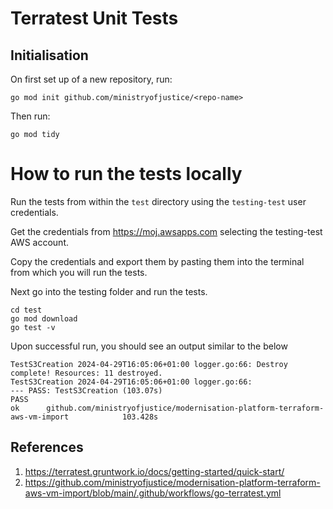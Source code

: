 # Terratest Unit Tests

## Initialisation

On first set up of a new repository, run:

```
go mod init github.com/ministryofjustice/<repo-name>
```

Then run:

```
go mod tidy
```

# How to run the tests locally

Run the tests from within the `test` directory using the `testing-test` user credentials.

Get the credentials from https://moj.awsapps.com selecting the testing-test AWS account.

Copy the credentials and export them by pasting them into the terminal from which you will run the tests.

Next go into the testing folder and run the tests.

```
cd test
go mod download
go test -v
```

Upon successful run, you should see an output similar to the below

```
TestS3Creation 2024-04-29T16:05:06+01:00 logger.go:66: Destroy complete! Resources: 11 destroyed.
TestS3Creation 2024-04-29T16:05:06+01:00 logger.go:66:
--- PASS: TestS3Creation (103.07s)
PASS
ok  	github.com/ministryofjustice/modernisation-platform-terraform-aws-vm-import	           103.428s
```

## References

1. https://terratest.gruntwork.io/docs/getting-started/quick-start/
2. https://github.com/ministryofjustice/modernisation-platform-terraform-aws-vm-import/blob/main/.github/workflows/go-terratest.yml

```


